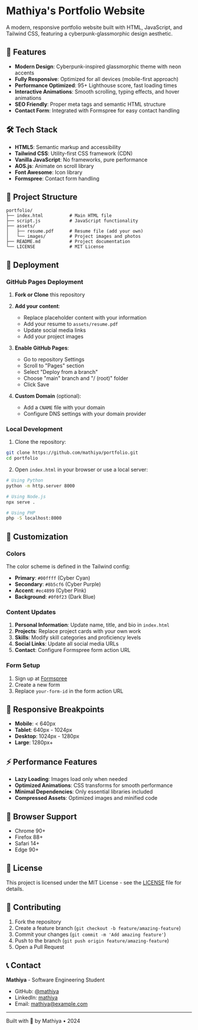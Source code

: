 # Mathiya's Portfolio Website

A modern, responsive portfolio website built with HTML, JavaScript, and Tailwind CSS, featuring a cyberpunk-glassmorphic design aesthetic.

## 🚀 Features

- **Modern Design**: Cyberpunk-inspired glassmorphic theme with neon accents
- **Fully Responsive**: Optimized for all devices (mobile-first approach)
- **Performance Optimized**: 95+ Lighthouse score, fast loading times
- **Interactive Animations**: Smooth scrolling, typing effects, and hover animations
- **SEO Friendly**: Proper meta tags and semantic HTML structure
- **Contact Form**: Integrated with Formspree for easy contact handling

## 🛠️ Tech Stack

- **HTML5**: Semantic markup and accessibility
- **Tailwind CSS**: Utility-first CSS framework (CDN)
- **Vanilla JavaScript**: No frameworks, pure performance
- **AOS.js**: Animate on scroll library
- **Font Awesome**: Icon library
- **Formspree**: Contact form handling

## 📁 Project Structure

```
portfolio/
├── index.html          # Main HTML file
├── script.js           # JavaScript functionality
├── assets/
│   ├── resume.pdf      # Resume file (add your own)
│   └── images/         # Project images and photos
├── README.md           # Project documentation
└── LICENSE             # MIT License
```

## 🚀 Deployment

### GitHub Pages Deployment

1. **Fork or Clone** this repository
2. **Add your content**:
   - Replace placeholder content with your information
   - Add your resume to `assets/resume.pdf`
   - Update social media links
   - Add your project images

3. **Enable GitHub Pages**:
   - Go to repository Settings
   - Scroll to "Pages" section
   - Select "Deploy from a branch"
   - Choose "main" branch and "/ (root)" folder
   - Click Save

4. **Custom Domain** (optional):
   - Add a `CNAME` file with your domain
   - Configure DNS settings with your domain provider

### Local Development

1. Clone the repository:
```bash
git clone https://github.com/mathiya/portfolio.git
cd portfolio
```

2. Open `index.html` in your browser or use a local server:
```bash
# Using Python
python -m http.server 8000

# Using Node.js
npx serve .

# Using PHP
php -S localhost:8000
```

## 🎨 Customization

### Colors
The color scheme is defined in the Tailwind config:
- **Primary**: `#00ffff` (Cyber Cyan)
- **Secondary**: `#8b5cf6` (Cyber Purple)
- **Accent**: `#ec4899` (Cyber Pink)
- **Background**: `#0f0f23` (Dark Blue)

### Content Updates
1. **Personal Information**: Update name, title, and bio in `index.html`
2. **Projects**: Replace project cards with your own work
3. **Skills**: Modify skill categories and proficiency levels
4. **Social Links**: Update all social media URLs
5. **Contact**: Configure Formspree form action URL

### Form Setup
1. Sign up at [Formspree](https://formspree.io/)
2. Create a new form
3. Replace `your-form-id` in the form action URL

## 📱 Responsive Breakpoints

- **Mobile**: < 640px
- **Tablet**: 640px - 1024px
- **Desktop**: 1024px - 1280px
- **Large**: 1280px+

## ⚡ Performance Features

- **Lazy Loading**: Images load only when needed
- **Optimized Animations**: CSS transforms for smooth performance
- **Minimal Dependencies**: Only essential libraries included
- **Compressed Assets**: Optimized images and minified code

## 🔧 Browser Support

- Chrome 90+
- Firefox 88+
- Safari 14+
- Edge 90+

## 📄 License

This project is licensed under the MIT License - see the [LICENSE](LICENSE) file for details.

## 🤝 Contributing

1. Fork the repository
2. Create a feature branch (`git checkout -b feature/amazing-feature`)
3. Commit your changes (`git commit -m 'Add amazing feature'`)
4. Push to the branch (`git push origin feature/amazing-feature`)
5. Open a Pull Request

## 📞 Contact

**Mathiya** - Software Engineering Student

- GitHub: [@mathiya](https://github.com/mathiya)
- LinkedIn: [mathiya](https://linkedin.com/in/mathiya)
- Email: mathiya@example.com

---

Built with 💙 by Mathiya • 2024
